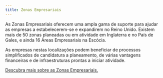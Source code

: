 ```yaml
---
title: Zonas Empresariais
---
```

As Zonas Empresariais oferecem uma ampla gama de suporte para ajudar as empresas a estabelecerem-se e expandirem no Reino Unido. Existem mais de 50 zonas planeadas ou em atividade em Inglaterra e no País de Gales, e ainda 16 Áreas Empresariais na Escócia. 

As empresas nestas localizações podem beneficiar de processos simplificados de candidatura a planeamento, de várias vantagens financeiras e de infraestruturas prontas a iniciar atividade.
 
[Descubra mais sobre as Zonas Empresariais.](https://www.gov.uk/government/policies/local-enterprise-partnerships-leps-and-enterprise-zones)

